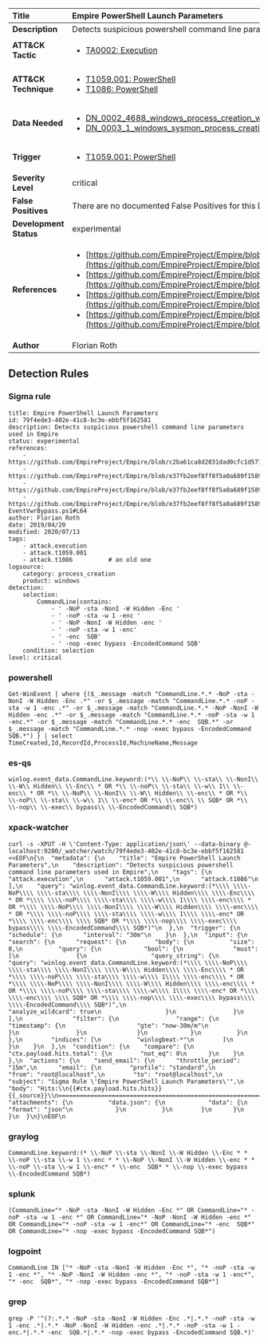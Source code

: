 | Title                    | Empire PowerShell Launch Parameters       |
|:-------------------------|:------------------|
| **Description**          | Detects suspicious powershell command line parameters used in Empire |
| **ATT&amp;CK Tactic**    |  <ul><li>[TA0002: Execution](https://attack.mitre.org/tactics/TA0002)</li></ul>  |
| **ATT&amp;CK Technique** | <ul><li>[T1059.001: PowerShell](https://attack.mitre.org/techniques/T1059/001)</li><li>[T1086: PowerShell](https://attack.mitre.org/techniques/T1086)</li></ul>  |
| **Data Needed**          | <ul><li>[DN_0002_4688_windows_process_creation_with_commandline](../Data_Needed/DN_0002_4688_windows_process_creation_with_commandline.md)</li><li>[DN_0003_1_windows_sysmon_process_creation](../Data_Needed/DN_0003_1_windows_sysmon_process_creation.md)</li></ul>  |
| **Trigger**              | <ul><li>[T1059.001: PowerShell](../Triggers/T1059.001.md)</li></ul>  |
| **Severity Level**       | critical |
| **False Positives**      |  There are no documented False Positives for this Detection Rule yet  |
| **Development Status**   | experimental |
| **References**           | <ul><li>[https://github.com/EmpireProject/Empire/blob/c2ba61ca8d2031dad0cfc1d5770ba723e8b710db/lib/common/helpers.py#L165](https://github.com/EmpireProject/Empire/blob/c2ba61ca8d2031dad0cfc1d5770ba723e8b710db/lib/common/helpers.py#L165)</li><li>[https://github.com/EmpireProject/Empire/blob/e37fb2eef8ff8f5a0a689f1589f424906fe13055/lib/modules/powershell/persistence/powerbreach/deaduser.py#L191](https://github.com/EmpireProject/Empire/blob/e37fb2eef8ff8f5a0a689f1589f424906fe13055/lib/modules/powershell/persistence/powerbreach/deaduser.py#L191)</li><li>[https://github.com/EmpireProject/Empire/blob/e37fb2eef8ff8f5a0a689f1589f424906fe13055/lib/modules/powershell/persistence/powerbreach/resolver.py#L178](https://github.com/EmpireProject/Empire/blob/e37fb2eef8ff8f5a0a689f1589f424906fe13055/lib/modules/powershell/persistence/powerbreach/resolver.py#L178)</li><li>[https://github.com/EmpireProject/Empire/blob/e37fb2eef8ff8f5a0a689f1589f424906fe13055/data/module_source/privesc/Invoke-EventVwrBypass.ps1#L64](https://github.com/EmpireProject/Empire/blob/e37fb2eef8ff8f5a0a689f1589f424906fe13055/data/module_source/privesc/Invoke-EventVwrBypass.ps1#L64)</li></ul>  |
| **Author**               | Florian Roth |


## Detection Rules

### Sigma rule

```
title: Empire PowerShell Launch Parameters
id: 79f4ede3-402e-41c8-bc3e-ebbf5f162581
description: Detects suspicious powershell command line parameters used in Empire
status: experimental
references:
    - https://github.com/EmpireProject/Empire/blob/c2ba61ca8d2031dad0cfc1d5770ba723e8b710db/lib/common/helpers.py#L165
    - https://github.com/EmpireProject/Empire/blob/e37fb2eef8ff8f5a0a689f1589f424906fe13055/lib/modules/powershell/persistence/powerbreach/deaduser.py#L191
    - https://github.com/EmpireProject/Empire/blob/e37fb2eef8ff8f5a0a689f1589f424906fe13055/lib/modules/powershell/persistence/powerbreach/resolver.py#L178
    - https://github.com/EmpireProject/Empire/blob/e37fb2eef8ff8f5a0a689f1589f424906fe13055/data/module_source/privesc/Invoke-EventVwrBypass.ps1#L64
author: Florian Roth
date: 2019/04/20
modified: 2020/07/13
tags:
    - attack.execution
    - attack.t1059.001
    - attack.t1086          # an old one
logsource:
    category: process_creation
    product: windows
detection:
    selection:
        CommandLine|contains:
            - ' -NoP -sta -NonI -W Hidden -Enc '
            - ' -noP -sta -w 1 -enc '
            - ' -NoP -NonI -W Hidden -enc '
            - ' -noP -sta -w 1 -enc'
            - ' -enc  SQB'
            - ' -nop -exec bypass -EncodedCommand SQB'
    condition: selection
level: critical

```





### powershell
    
```
Get-WinEvent | where {($_.message -match "CommandLine.*.* -NoP -sta -NonI -W Hidden -Enc .*" -or $_.message -match "CommandLine.*.* -noP -sta -w 1 -enc .*" -or $_.message -match "CommandLine.*.* -NoP -NonI -W Hidden -enc .*" -or $_.message -match "CommandLine.*.* -noP -sta -w 1 -enc.*" -or $_.message -match "CommandLine.*.* -enc  SQB.*" -or $_.message -match "CommandLine.*.* -nop -exec bypass -EncodedCommand SQB.*") } | select TimeCreated,Id,RecordId,ProcessId,MachineName,Message
```


### es-qs
    
```
winlog.event_data.CommandLine.keyword:(*\\ \\-NoP\\ \\-sta\\ \\-NonI\\ \\-W\\ Hidden\\ \\-Enc\\ * OR *\\ \\-noP\\ \\-sta\\ \\-w\\ 1\\ \\-enc\\ * OR *\\ \\-NoP\\ \\-NonI\\ \\-W\\ Hidden\\ \\-enc\\ * OR *\\ \\-noP\\ \\-sta\\ \\-w\\ 1\\ \\-enc* OR *\\ \\-enc\\ \\ SQB* OR *\\ \\-nop\\ \\-exec\\ bypass\\ \\-EncodedCommand\\ SQB*)
```


### xpack-watcher
    
```
curl -s -XPUT -H \'Content-Type: application/json\' --data-binary @- localhost:9200/_watcher/watch/79f4ede3-402e-41c8-bc3e-ebbf5f162581 <<EOF\n{\n  "metadata": {\n    "title": "Empire PowerShell Launch Parameters",\n    "description": "Detects suspicious powershell command line parameters used in Empire",\n    "tags": [\n      "attack.execution",\n      "attack.t1059.001",\n      "attack.t1086"\n    ],\n    "query": "winlog.event_data.CommandLine.keyword:(*\\\\ \\\\-NoP\\\\ \\\\-sta\\\\ \\\\-NonI\\\\ \\\\-W\\\\ Hidden\\\\ \\\\-Enc\\\\ * OR *\\\\ \\\\-noP\\\\ \\\\-sta\\\\ \\\\-w\\\\ 1\\\\ \\\\-enc\\\\ * OR *\\\\ \\\\-NoP\\\\ \\\\-NonI\\\\ \\\\-W\\\\ Hidden\\\\ \\\\-enc\\\\ * OR *\\\\ \\\\-noP\\\\ \\\\-sta\\\\ \\\\-w\\\\ 1\\\\ \\\\-enc* OR *\\\\ \\\\-enc\\\\ \\\\ SQB* OR *\\\\ \\\\-nop\\\\ \\\\-exec\\\\ bypass\\\\ \\\\-EncodedCommand\\\\ SQB*)"\n  },\n  "trigger": {\n    "schedule": {\n      "interval": "30m"\n    }\n  },\n  "input": {\n    "search": {\n      "request": {\n        "body": {\n          "size": 0,\n          "query": {\n            "bool": {\n              "must": [\n                {\n                  "query_string": {\n                    "query": "winlog.event_data.CommandLine.keyword:(*\\\\ \\\\-NoP\\\\ \\\\-sta\\\\ \\\\-NonI\\\\ \\\\-W\\\\ Hidden\\\\ \\\\-Enc\\\\ * OR *\\\\ \\\\-noP\\\\ \\\\-sta\\\\ \\\\-w\\\\ 1\\\\ \\\\-enc\\\\ * OR *\\\\ \\\\-NoP\\\\ \\\\-NonI\\\\ \\\\-W\\\\ Hidden\\\\ \\\\-enc\\\\ * OR *\\\\ \\\\-noP\\\\ \\\\-sta\\\\ \\\\-w\\\\ 1\\\\ \\\\-enc* OR *\\\\ \\\\-enc\\\\ \\\\ SQB* OR *\\\\ \\\\-nop\\\\ \\\\-exec\\\\ bypass\\\\ \\\\-EncodedCommand\\\\ SQB*)",\n                    "analyze_wildcard": true\n                  }\n                }\n              ],\n              "filter": {\n                "range": {\n                  "timestamp": {\n                    "gte": "now-30m/m"\n                  }\n                }\n              }\n            }\n          }\n        },\n        "indices": [\n          "winlogbeat-*"\n        ]\n      }\n    }\n  },\n  "condition": {\n    "compare": {\n      "ctx.payload.hits.total": {\n        "not_eq": 0\n      }\n    }\n  },\n  "actions": {\n    "send_email": {\n      "throttle_period": "15m",\n      "email": {\n        "profile": "standard",\n        "from": "root@localhost",\n        "to": "root@localhost",\n        "subject": "Sigma Rule \'Empire PowerShell Launch Parameters\'",\n        "body": "Hits:\\n{{#ctx.payload.hits.hits}}{{_source}}\\n================================================================================\\n{{/ctx.payload.hits.hits}}",\n        "attachments": {\n          "data.json": {\n            "data": {\n              "format": "json"\n            }\n          }\n        }\n      }\n    }\n  }\n}\nEOF\n
```


### graylog
    
```
CommandLine.keyword:(* \\-NoP \\-sta \\-NonI \\-W Hidden \\-Enc * * \\-noP \\-sta \\-w 1 \\-enc * * \\-NoP \\-NonI \\-W Hidden \\-enc * * \\-noP \\-sta \\-w 1 \\-enc* * \\-enc  SQB* * \\-nop \\-exec bypass \\-EncodedCommand SQB*)
```


### splunk
    
```
(CommandLine="* -NoP -sta -NonI -W Hidden -Enc *" OR CommandLine="* -noP -sta -w 1 -enc *" OR CommandLine="* -NoP -NonI -W Hidden -enc *" OR CommandLine="* -noP -sta -w 1 -enc*" OR CommandLine="* -enc  SQB*" OR CommandLine="* -nop -exec bypass -EncodedCommand SQB*")
```


### logpoint
    
```
CommandLine IN ["* -NoP -sta -NonI -W Hidden -Enc *", "* -noP -sta -w 1 -enc *", "* -NoP -NonI -W Hidden -enc *", "* -noP -sta -w 1 -enc*", "* -enc  SQB*", "* -nop -exec bypass -EncodedCommand SQB*"]
```


### grep
    
```
grep -P '^(?:.*.* -NoP -sta -NonI -W Hidden -Enc .*|.*.* -noP -sta -w 1 -enc .*|.*.* -NoP -NonI -W Hidden -enc .*|.*.* -noP -sta -w 1 -enc.*|.*.* -enc  SQB.*|.*.* -nop -exec bypass -EncodedCommand SQB.*)'
```




